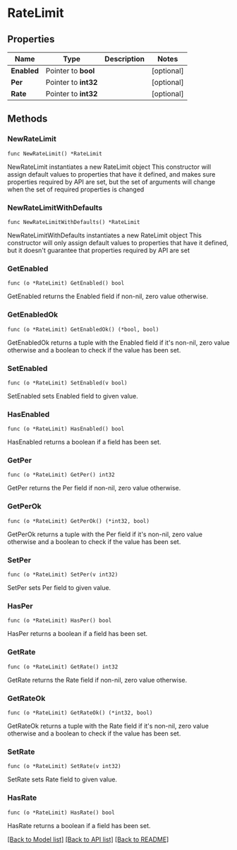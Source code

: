 # RateLimit

## Properties

Name | Type | Description | Notes
------------ | ------------- | ------------- | -------------
**Enabled** | Pointer to **bool** |  | [optional] 
**Per** | Pointer to **int32** |  | [optional] 
**Rate** | Pointer to **int32** |  | [optional] 

## Methods

### NewRateLimit

`func NewRateLimit() *RateLimit`

NewRateLimit instantiates a new RateLimit object
This constructor will assign default values to properties that have it defined,
and makes sure properties required by API are set, but the set of arguments
will change when the set of required properties is changed

### NewRateLimitWithDefaults

`func NewRateLimitWithDefaults() *RateLimit`

NewRateLimitWithDefaults instantiates a new RateLimit object
This constructor will only assign default values to properties that have it defined,
but it doesn't guarantee that properties required by API are set

### GetEnabled

`func (o *RateLimit) GetEnabled() bool`

GetEnabled returns the Enabled field if non-nil, zero value otherwise.

### GetEnabledOk

`func (o *RateLimit) GetEnabledOk() (*bool, bool)`

GetEnabledOk returns a tuple with the Enabled field if it's non-nil, zero value otherwise
and a boolean to check if the value has been set.

### SetEnabled

`func (o *RateLimit) SetEnabled(v bool)`

SetEnabled sets Enabled field to given value.

### HasEnabled

`func (o *RateLimit) HasEnabled() bool`

HasEnabled returns a boolean if a field has been set.

### GetPer

`func (o *RateLimit) GetPer() int32`

GetPer returns the Per field if non-nil, zero value otherwise.

### GetPerOk

`func (o *RateLimit) GetPerOk() (*int32, bool)`

GetPerOk returns a tuple with the Per field if it's non-nil, zero value otherwise
and a boolean to check if the value has been set.

### SetPer

`func (o *RateLimit) SetPer(v int32)`

SetPer sets Per field to given value.

### HasPer

`func (o *RateLimit) HasPer() bool`

HasPer returns a boolean if a field has been set.

### GetRate

`func (o *RateLimit) GetRate() int32`

GetRate returns the Rate field if non-nil, zero value otherwise.

### GetRateOk

`func (o *RateLimit) GetRateOk() (*int32, bool)`

GetRateOk returns a tuple with the Rate field if it's non-nil, zero value otherwise
and a boolean to check if the value has been set.

### SetRate

`func (o *RateLimit) SetRate(v int32)`

SetRate sets Rate field to given value.

### HasRate

`func (o *RateLimit) HasRate() bool`

HasRate returns a boolean if a field has been set.


[[Back to Model list]](../README.md#documentation-for-models) [[Back to API list]](../README.md#documentation-for-api-endpoints) [[Back to README]](../README.md)


